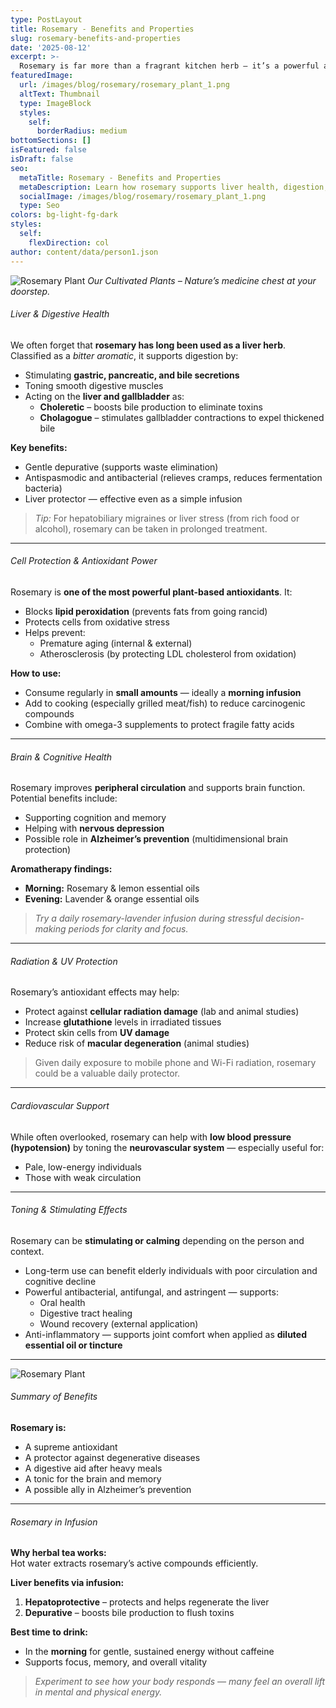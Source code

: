 ```yaml
---
type: PostLayout
title: Rosemary - Benefits and Properties
slug: rosemary-benefits-and-properties
date: '2025-08-12'
excerpt: >-
  Rosemary is far more than a fragrant kitchen herb — it’s a powerful antioxidant, liver tonic, brain booster, and natural protector against oxidative stress. From supporting digestion to enhancing memory, discover why this humble plant deserves a place in your daily wellness routine.
featuredImage:
  url: /images/blog/rosemary/rosemary_plant_1.png
  altText: Thumbnail
  type: ImageBlock
  styles:
    self:
      borderRadius: medium
bottomSections: []
isFeatured: false
isDraft: false
seo:
  metaTitle: Rosemary - Benefits and Properties
  metaDescription: Learn how rosemary supports liver health, digestion, and cognitive function—our guide to using this aromatic herb in food and remedies.
  socialImage: /images/blog/rosemary/rosemary_plant_1.png
  type: Seo
colors: bg-light-fg-dark
styles:
  self:
    flexDirection: col
author: content/data/person1.json
---
```


![Rosemary Plant](/images/blog/rosemary/rosemary_plant_1.png)
_Our Cultivated Plants – Nature’s medicine chest at your doorstep._

###### Liver & Digestive Health

We often forget that **rosemary has long been used as a liver herb**.  
Classified as a _bitter aromatic_, it supports digestion by:

- Stimulating **gastric, pancreatic, and bile secretions**
- Toning smooth digestive muscles
- Acting on the **liver and gallbladder** as:
  - **Choleretic** – boosts bile production to eliminate toxins
  - **Cholagogue** – stimulates gallbladder contractions to expel thickened bile

**Key benefits:**

- Gentle depurative (supports waste elimination)
- Antispasmodic and antibacterial (relieves cramps, reduces fermentation bacteria)
- Liver protector — effective even as a simple infusion

> _Tip:_ For hepatobiliary migraines or liver stress (from rich food or alcohol), rosemary can be taken in prolonged treatment.

---

###### Cell Protection & Antioxidant Power

Rosemary is **one of the most powerful plant-based antioxidants**. It:

- Blocks **lipid peroxidation** (prevents fats from going rancid)
- Protects cells from oxidative stress
- Helps prevent:
  - Premature aging (internal & external)
  - Atherosclerosis (by protecting LDL cholesterol from oxidation)

**How to use:**

- Consume regularly in **small amounts** — ideally a **morning infusion**
- Add to cooking (especially grilled meat/fish) to reduce carcinogenic compounds
- Combine with omega-3 supplements to protect fragile fatty acids

---

###### Brain & Cognitive Health

Rosemary improves **peripheral circulation** and supports brain function.  
Potential benefits include:

- Supporting cognition and memory
- Helping with **nervous depression**
- Possible role in **Alzheimer’s prevention** (multidimensional brain protection)

**Aromatherapy findings:**

- **Morning:** Rosemary & lemon essential oils
- **Evening:** Lavender & orange essential oils

> _Try a daily rosemary-lavender infusion during stressful decision-making periods for clarity and focus._

---

###### Radiation & UV Protection

Rosemary’s antioxidant effects may help:

- Protect against **cellular radiation damage** (lab and animal studies)
- Increase **glutathione** levels in irradiated tissues
- Protect skin cells from **UV damage**
- Reduce risk of **macular degeneration** (animal studies)

> Given daily exposure to mobile phone and Wi-Fi radiation, rosemary could be a valuable daily protector.

---

###### Cardiovascular Support

While often overlooked, rosemary can help with **low blood pressure (hypotension)** by toning the **neurovascular system** — especially useful for:

- Pale, low-energy individuals
- Those with weak circulation

---

###### Toning & Stimulating Effects

Rosemary can be **stimulating or calming** depending on the person and context.

- Long-term use can benefit elderly individuals with poor circulation and cognitive decline
- Powerful antibacterial, antifungal, and astringent — supports:
  - Oral health
  - Digestive tract healing
  - Wound recovery (external application)
- Anti-inflammatory — supports joint comfort when applied as **diluted essential oil or tincture**

---

![Rosemary Plant](/images/blog/rosemary/rosemary_plant_3.png)

###### Summary of Benefits

**Rosemary is:**

- A supreme antioxidant
- A protector against degenerative diseases
- A digestive aid after heavy meals
- A tonic for the brain and memory
- A possible ally in Alzheimer’s prevention

---

###### Rosemary in Infusion

**Why herbal tea works:**  
Hot water extracts rosemary’s active compounds efficiently.

**Liver benefits via infusion:**

1. **Hepatoprotective** – protects and helps regenerate the liver
2. **Depurative** – boosts bile production to flush toxins

**Best time to drink:**

- In the **morning** for gentle, sustained energy without caffeine
- Supports focus, memory, and overall vitality

> _Experiment to see how your body responds — many feel an overall lift in mental and physical energy._
